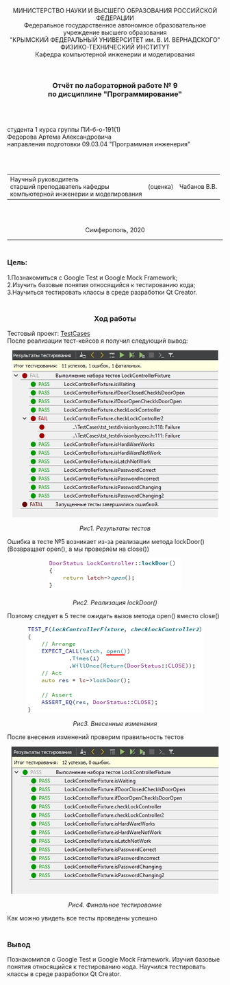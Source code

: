 <p align="center">МИНИСТЕРСТВО НАУКИ  И ВЫСШЕГО ОБРАЗОВАНИЯ РОССИЙСКОЙ ФЕДЕРАЦИИ<br>
Федеральное государственное автономное образовательное учреждение высшего образования<br>
"КРЫМСКИЙ ФЕДЕРАЛЬНЫЙ УНИВЕРСИТЕТ им. В. И. ВЕРНАДСКОГО"<br>
ФИЗИКО-ТЕХНИЧЕСКИЙ ИНСТИТУТ<br>
Кафедра компьютерной инженерии и моделирования</p>
<br>
<h3 align="center">Отчёт по лабораторной работе № 9<br> по дисциплине "Программирование"</h3>
<br><br>
<p>студента 1 курса группы ПИ-б-о-191(1)<br>
Федорова Артема Александровича<br>
направления подготовки 09.03.04 "Программная инженерия"</p>
<br><br>
<table>
<tr><td>Научный руководитель<br> старший преподаватель кафедры<br> компьютерной инженерии и моделирования</td>
<td>(оценка)</td>
<td>Чабанов В.В.</td>
</tr>
</table>
<br><br>
<p align="center">Симферополь, 2020</p>
<hr>

<h3><br>Цель:<br></h3>
<p>1.Познакомиться с Google Test и Google Mock Framework;<br>
2.Изучить базовые понятия относящийся к тестированию кода;<br>
3.Научиться тестировать классы в среде разработки Qt Creator.</p>
<h3 align = "center"><br>Ход работы<br></h3>
Тестовый проект: <a href ="https://github.com/Mindhunter26/LabAndPr/tree/master/Lab9/TestCases">TestCases</a><br>
После реализации тест-кейсов я получил следующий вывод:<br>
<p align="center"><img src="Screenshots/Screen_1.png"></p>
<p align="center"><i>Рис1. Результаты тестов</i></p>
<p>Ошибка в тесте №5 возникает из-за реализации метода lockDoor() (Возвращает open(), а мы проверяем на close())</p>
<p align="center"><img src="Screenshots/Screen_2.png"></p>
<p align="center"><i>Рис2. Реализация lockDoor()</i></p>
<p>Поэтому следует в 5 тесте ожидать вызов метода open() вместо close()</p>
<p align="center"><img src="Screenshots/Screen_3.png"></p>
<p align="center"><i>Рис3. Внесенные изменения</i></p>
<p>После внесения изменений проверим правильность тестов</p>
<p align="center"><img src="Screenshots/Screen_4.png"></p>
<p align="center"><i>Рис4. Финальное тестирование</i></p>
<p>Как можно увидеть все тесты проведены успешно</p>
<h3><br>Вывод<br></h3>
<p>Познакомился с Google Test и Google Mock Framework. Изучил базовые понятия относящийся к тестированию кода. Научился тестировать классы в среде разработки Qt Creator.</p>
